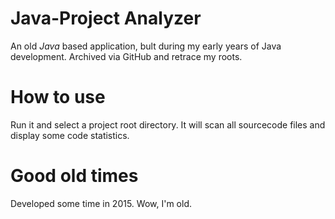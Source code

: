 # Java-Project Analyzer

An old *Java* based application, bult during my early years of Java development.
Archived via GitHub and retrace my roots.

# How to use

Run it and select a project root directory.
It will scan all sourcecode files and display some code statistics.

# Good old times

Developed some time in 2015.
Wow, I'm old.